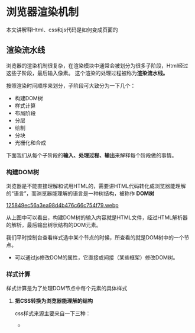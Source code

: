 # 浏览器渲染机制

本文讲解释Html、css和js代码是如何变成页面的

## 渲染流水线

浏览器的渲染机制很复杂，在渲染模块中通常会被划分为很多子阶段，Html经过这些子阶段，最后输入像素。 这个渲染的处理过程被称为**渲染流水线。**

按照渲染时间顺序来划分，子阶段可大致分为一下几个：

- 构建DOM树
- 样式计算
- 布局阶段
- 分层
- 绘制
- 分块
- 光栅化和合成

下面我们从每个子阶段的**输入、处理过程、输出**来解释每个阶段做的事情。

 

### 构建DOM树

浏览器是不能直接理解和试用HTML的，需要讲HTML代码转化成浏览器能理解的“语言”，而浏览器能理解的语言是一种树结构，被称作 **DOM树**

[125849ec56a3ea98d4b476c66c754f79.webp](%E6%B5%8F%E8%A7%88%E5%99%A8%E6%B8%B2%E6%9F%93%E6%9C%BA%E5%88%B6%20c2707b95fc3a452887196688e03dd8dc/125849ec56a3ea98d4b476c66c754f79.webp)

从上图中可以看出，构建DOM树的输入内容就是HTML文件，经过HTML解析器的解析，最后输出树状结构的DOM元素。

我们平时控制台查看样式选中某个节点的时候，所查看的就是DOM树中的一个节点。

- 可以通过js修改DOM的属性，它直接或间接（某些框架）修改DOM树。

### 样式计算

样式计算是为了处理DOM节点中每个元素的具体样式

1. **把CSS转换为浏览器能理解的结构**
    
    css样式来源主要来自一下三种：
    
    - <style>标记内的css
    - 元素的style属性内嵌的css
    - 通过link引用的外部css文件
    
    浏览器得到这些css代码后，会执行一个转换操作，把css代码转换为styleSheets。可以在控制台打印 `document.styleSheets` ,然后可以看到一个数组对象的结构，这个结构同时具备查询和修改功能，为后面的样式操作提供基础
    
2. **转换样式表中的属性值，使其标准化**
    
    实际上，css代码中的很多属性值，比如：em、blue、bold，渲染引擎是不易理解的，需要把一些不容易理解的值，转换为标准值。有点像babel把ES6的代码转换成ES5的，让执行器理解“新代码”；
    
    通常标准是把一些属性转换成一个“**具体的值**”；
    
    例如： 2em—>32px; blue —>rgb(0, 0, 255); bold —>700;
    
3. **计算DOM树中每个节点的具体样式**
    
    这里涉及到css的**继承规则**和**层叠规则。**
    
    - 继承规则，大致是子元素可以继承来自父元素的 `font-size` `color` `font-wehght` 等。这里不过多探讨。
    - 层叠规则，是指定义了如何合并多个源的属性值算法，也就是css展示的优先级。
    
    遵循这两种规则，最终计算出DOM节点每个元素的样式，保存在**ComputedStyle** 的结构里。
    
    这个结构可以通过控制台查看，选中某个节点—>点击右侧的Computed。
    

### 分层

有了DOM树，有了各个节点的样式，我们还不能直接去绘制页面。因为浏览器页面存在着**分层**的概念。

浏览器页面中存在着复杂的3D变化、页面滚动、浮动、绝对定位、z-indexing做z轴排序等。这些都需要为特定的节点生成专用的图层，最终生成一颗**图层树（LayerTree）**。

- **拥有层叠上下文属性的元素会被提升为单独的一层。**
    
    例如： position:fixed、z-index:2、fliter:blue(5px)、opacitty:0.5等，这些属性被称为层叠上下文属性。会按照自身优先级垂直分布在一个二维平面的Z轴上
    
- **需要裁剪(clip)的地方也会创建图层**
    
    例如设置一个高度为200px的div，里面的文字很多，于是文字会溢出。
    
    在默认属性中，多出的文字会悬浮在div的下方排列，呈现在单独的图层。
    
    如果出现了滚动条，滚动条也会被提升到单独的图层。
    

### 图层绘制

完成图层的创建之后，渲染引擎会对图层中的每个图层进行绘制。

**绘制列表**是用来记录绘制顺序和绘制指令的列表，而实际的绘制操作是由渲染引擎的**合成线程**来完成的。

当图层的绘制列表准备好之后，主线程会把绘制列表提交给**合成线程**。

### 栅格化（raster)操作

通常的页面可能很大，用户使用只能看到其中的一部分，用户能看到的这部分叫做**视口。**

有些像懒加载机制，当用户没有看到视口下方的内容时，去绘制显然是增加了开销的。这个点的优化本质就是始终绘制视口位置所呈现的“页面”。

合成线程会按照视口附近的**图块**优先生成**位图，**生成位图的操作是由**栅格化**来执行的。

栅格化的本质就是**图块**转化成**位图**，图块是栅格化的最小执行单位。

通常栅格化过程会使用GPU来加速生成，这种方式叫做**快速栅格化（GPU栅格化）** 生成的位图会保存在GPU的内存中。

### 合成和显示

一旦所有图块都被光栅化，合成线程就会生成一个绘制图块的命令——“DrawQuad”，然后将该命令提交给浏览器进程。

浏览器进程里面有一个叫viz的组件，用来接收合成线程发过来的DrawQuad命令，然后根据DrawQuad命令，将其页面内容绘制到内存中，最后再将内存显示在屏幕上。

到这里，经过这一系列的阶段，编写好的HTML、CSS、JavaScript等文件，经过浏览器就会显示出漂亮的页面了

### ****渲染流水线总结****

HTML到DOM、样式计算、布局、图层、绘制、光栅化、合成和显示

- 渲染进程将HTML内容转换为能够读懂的DOM树结构。
- 渲染引擎将CSS样式表转化为浏览器可以理解的styleSheets，计算出DOM节点的样式。
- 创建布局树，并计算元素的布局信息。
- 对布局树进行分层，并生成分层树。
- 为每个图层生成绘制列表，并将其提交到合成线程。
- 合成线程将图层分成图块，并在光栅化线程池中将图块转换成位图。
- 合成线程发送绘制图块命令DrawQuad给浏览器进程。
- 浏览器进程根据DrawQuad消息生成页面，并显示到显示器上